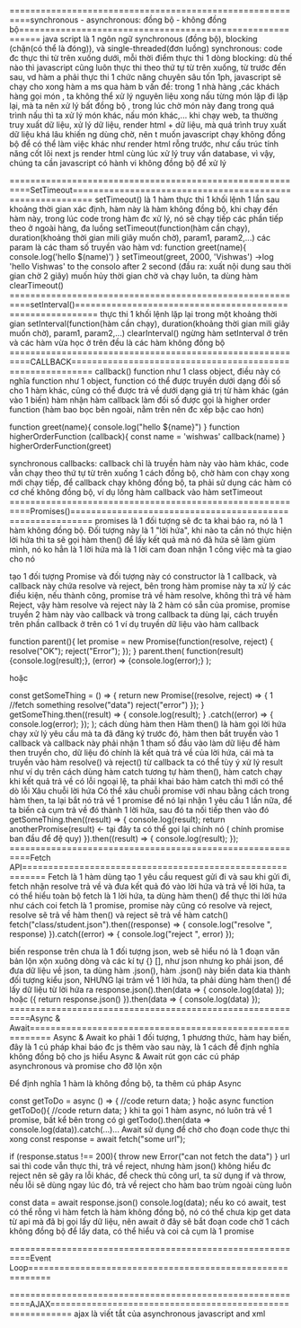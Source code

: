 ==========================================================synchronous - asynchronous: đồng bộ - không đồng bộ==========================================================
java script là 1 ngôn ngữ synchronous (đồng bộ), blocking (chặn(có thể là đóng)), và single-threaded(đơn luồng)
synchronous: code đc thực thi từ trên xuống dưới, mỗi thời điểm thực thi 1 dòng
blocking: dù thế nào thì javascript cũng luôn thực thi theo thứ tự từ trên xuống, từ trước đến sau, vd hàm a phải thực thi 1 chức năng chuyên sâu tốn 1ph, javascript sẽ chạy cho xong hàm a ms qua hàm b
vấn đề: 
trong 1 nhà hàng ,các khách hàng gọi món , ta không thể xử lý nguyên liệu xong nấu từng món lặp đi lặp lại, mà ta nên xử lý bất đồng bộ , trong lúc chờ món này đang trong quá trình nấu thì ta xử lý món khác, nấu món khác,...
khi chạy web, ta thường truy xuất dữ liệu, xử lý dữ liệu, render html + dữ liệu, mà quá trình truy xuất dữ liệu khá lâu khiến ng dùng chờ, nên t muốn javascript chạy không đồng bộ để có thể làm việc khác như render html rỗng trước, như cấu trúc tính năng cốt lõi next js render html cùng lúc xử lý truy vấn database, vì vậy, chúng ta cần javascript có hành vi không đồng bộ để xử lý

==========================================================SetTimeout==========================================================
setTimeout() là 1 hàm thực thi 1 khối lệnh 1 lần sau  khoảng thời gian xác định, hàm này là hàm không đồng bộ, khi chạy đến hàm này, trong lúc code trong hàm đc xử lý, nó sẽ chạy tiếp các phần tiếp theo ở ngoài hàng, đa luồng
setTimeout(function(hàm cần chạy), duration(khoảng thời gian mili giây muốn chờ), param1, param2,...) các param là các tham số truyền vào hàm
vd:
function greet(name){
    console.log('hello $(name)')
}
setTimeout(greet, 2000, 'Vishwas')
    ->log 'hello Vishwas' to the consolo after 2 second (đầu ra: xuất nội dung sau thời gian chờ 2 giây)
muốn hủy thời gian chờ và chạy luôn, ta dùng hàm clearTimeout()
==========================================================setInterval()==========================================================
thực thi 1 khối lệnh lặp lại trong một khoảng thời gian
setInterval(function(hàm cần chạy), duration(khoảng thời gian mili giây muốn chờ), param1, param2,...) 
clearInterval() ngừng hàm setInterval ở trên
và các hàm vừa học ở trên đều là các hàm không đồng bộ 
==========================================================CALLBACK==========================================================
callback()
function như 1 class object, điều này có nghĩa function như 1 object, function có thể được truyền dưới dạng đối số cho 1 hàm khác, cũng có thể được trả về dưới dạng giá trị từ hàm khác (gán vào 1 biến)
hàm nhận hàm callback làm đối số được gọi là higher order function (hàm bao bọc bên ngoài, nằm trên nên đc xếp bậc cao hơn)

function greet(name){
    console.log("hello ${name}")
}
function higherOrderFunction (callback){
    const name = 'wishwas'
    callback(name)
}
higherOrderFunction(greet)

synchronous callbacks: callback chỉ là truyền hàm này vào hàm khác, code vẫn chạy theo thứ tự từ trên xuống 1 cách đồng bộ, chờ hàm con chạy xong mới chạy tiếp, để callback chạy không đồng bộ, ta phải sử dụng các hàm có cơ chế không đồng bộ, ví dụ lồng hàm callback vào hàm setTimeout
==========================================================Promises()==========================================================
promises là 1 đối tượng sẽ đc ta khai báo ra, nó là 1 hàm không đồng bộ. Đối tượng này là 1 "lời hứa", khi nào ta cần nó thực hiện lời hứa thì ta sẽ gọi hàm then() để lấy kết quả mà nó đã hứa sẽ làm giùm mình, nó ko hẳn là 1 lời hứa mà là 1 lời cam đoan nhận 1 công việc mà ta giao cho nó

tạo 1 đối tượng Promise và đối tượng này có constructor là 1 callback, và callback này chứa  resolve và reject, bên trong hàm promise này ta xử lý các điều kiện, nếu thành công, promise trả về hàm resolve, không thì trả về hàm Reject, vậy hàm resolve và reject này là 2 hàm có sẵn của promise, promise truyền 2 hàm này vào callback và trong callback ta dùng lại, cách truyền trên phần callback ở trên có 1 ví dụ truyền dữ liệu vào hàm callback

function parent(){
    let promise = new Promise(function(resolve, reject) {
        resolve("OK");
        reject("Error");
    });
}
parent.then(
  function(result) {console.log(result);},
  (error) => {console.log(error);}
);

hoặc

const getSomeThing = () => {
    return new Promise((resolve, reject) => {
1       //fetch something
        resolve("data")
        reject("error")
    });
}
getSomeThing.then((result) => {
        console.log(result);
    }
    .catch((error) => {
        console.log(error);
    });
);
cách dùng hàm then
Hàm then() là hàm gọi lời hứa chạy xử lý yêu cầu mà ta đã đăng ký trước đó, hàm then bắt truyền vào 1 callback và callback này phải nhận 1 tham số đầu vào làm dữ liệu để hàm then truyền cho, dữ liệu đó chính là kết quả trả về của lời hứa, cái mà ta truyền vào hàm resolve() và reject()
từ callback ta có thể tùy ý xử lý result như ví dụ trên
cách dùng hàm catch
tương tự hàm then(), hàm catch chạy khi kết quả trả về có lỗi ngoại lệ, ta phải khai báo hàm catch thì mới có thể dò lỗi
Xâu chuỗi lời hứa
Có thể xâu chuỗi promise với nhau bằng cách trong hàm then, ta lại bắt nó trả về 1 promise để nó lại nhận 1 yêu cầu 1 lần nữa, để ta biến cả cụm trả về đó thành 1 lời hứa, sau đó ta nối tiếp then vào đó
getSomeThing.then((result) => {
    console.log(result);
    return anotherPromise(result)            <- tại đây ta có thể gọi lại chính nó ( chính promise ban đầu để đệ quy)
}).then((result) => {
    console.log(result);
});
==========================================================Fetch API==========================================================
Fetch là 1 hàm dùng tạo 1 yêu cầu request gửi đi và sau khi gửi đi, fetch nhận resolve trả về và đưa kết quả đó vào lời hứa và trả về lời hứa, ta có thể hiểu toàn bộ fetch là 1 lời hứa, ta dùng hàm then() để thực thi lời hứa như cách coi fetch là 1 promise, promise này cũng có resolve và reject, resolve sẽ trả về hàm then() và reject sẽ trả về hàm catch()
fetch("class/student.json").then((response) => {
    console.log("resolve ", response)
}).catch((error) => {
    console.log("reject ", error)
});


biến response trên chưa là 1 đối tượng json, web sẽ hiểu nó là 1 đoạn văn bản lộn xộn xuông dòng và các kí tự {} [], như json nhưng ko phải json, để đưa dữ liệu về json, ta dùng hàm .json(), hàm .json() này biến data kia thành đối tượng kiểu json, NHƯNG lại trảm về 1 lời hứa, ta phải dùng hàm then() để lấy dữ liệu từ lời hứa ra
response.json().then(data => {
    console.log(data)
});
hoặc
({
    return response.json()
}).then(data => {
    console.log(data)
});
==========================================================Async & Await==========================================================
Async & Await ko phải 1 đối tượng, 1 phương thức, hàm hay biến, đây là 1 cú pháp khai báo đc js thêm vào sau này, là 1 cách để định nghĩa không đồng bộ cho js hiểu
Async & Await rút gọn các cú pháp asynchronous và promise cho đỡ lộn xộn

Để định nghĩa 1 hàm là không đồng bộ, ta thêm cú pháp Async

const getToDo = async () => {
    //code
    return data;
}
hoặc 
async function getToDo(){
    //code
    return data;
}
khi ta gọi 1 hàm async, nó luôn trả về 1 promise, bất kể bên trong có gì
getTodo().then(data => console.log(data)).catch(...)...
Await sử dụng để chờ cho đoạn code thực thi xong
const response =  await fetch("some url");

if (response.status !== 200){
    throw new Error("can not fetch the data")
}
url sai thì code vẫn thực thi, trả về reject, nhưng hàm json() không hiểu đc reject nên sẽ gây ra lỗi khác, để check thủ công url, ta sử dụng if và throw, nếu lỗi sẽ dùng ngay lúc đó, trả về reject cho hàm bao trùm ngoài cùng luôn

const data = await response.json()
console.log(data);
nếu ko có await, test có thể rỗng vì hàm fetch là hàm không đồng bộ, nó có thể chưa kịp get data từ api mà đã bị gọi lấy dữ liệu, nên await ở đây sẽ bắt đoạn code chờ 1 cách không đồng bộ để lấy data, có thể hiểu và coi cả cụm là 1 promise

==========================================================Event Loop==========================================================

==========================================================AJAX==========================================================
ajax là viết tắt của asynchronous javascript and xml